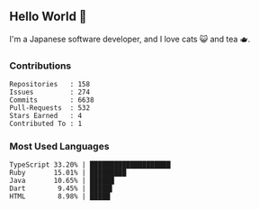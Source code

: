 ## Hello World 👋

I'm a Japanese software developer, and I love cats 😺 and tea 🫖.

### Contributions

    Repositories   : 158
    Issues         : 274
    Commits        : 6638
    Pull-Requests  : 532
    Stars Earned   : 4
    Contributed To : 1

### Most Used Languages

    TypeScript 33.20% | ████████████████████
    Ruby       15.01% | █████████
    Java       10.65% | ██████
    Dart        9.45% | █████▌
    HTML        8.98% | █████
